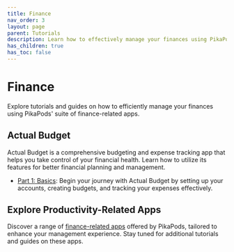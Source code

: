 ```yaml
---
title: Finance
nav_order: 3
layout: page
parent: Tutorials
description: Learn how to effectively manage your finances using PikaPods' finance-related apps.
has_children: true
has_toc: false
---
```


# Finance

Explore tutorials and guides on how to efficiently manage your finances using PikaPods' suite of finance-related apps.

## Actual Budget

Actual Budget is a comprehensive budgeting and expense tracking app that helps you take control of your financial health. Learn how to utilize its features for better financial planning and management.

- [Part 1: Basics](actual-1-basics): Begin your journey with Actual Budget by setting up your accounts, creating budgets, and tracking your expenses effectively.

## Explore Productivity-Related Apps

Discover a range of [finance-related apps](https://www.pikapods.com/apps#finance) offered by PikaPods, tailored to enhance your management experience. Stay tuned for additional tutorials and guides on these apps.
